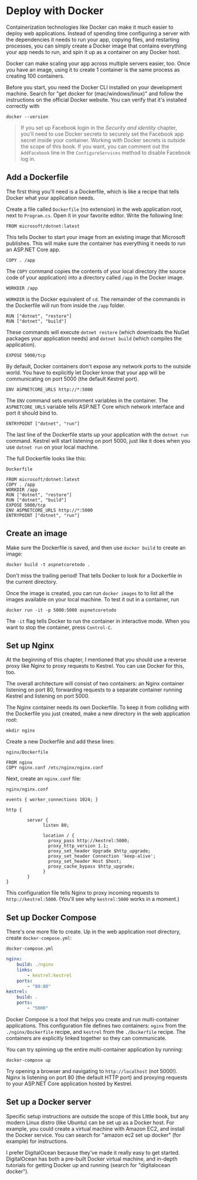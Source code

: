 # Deploy with Docker

Containerization technologies like Docker can make it much easier to deploy web applications. Instead of spending time configuring a server with the dependencies it needs to run your app, copying files, and restarting processes, you can simply create a Docker image that contains everything your app needs to run, and spin it up as a container on any Docker host.

Docker can make scaling your app across multiple servers easier, too. Once you have an image, using it to create 1 container is the same process as creating 100 containers.

Before you start, you need the Docker CLI installed on your development machine. Search for "get docker for \(mac/windows/linux\)" and follow the instructions on the official Docker website. You can verify that it's installed correctly with

```text
docker --version
```

> If you set up Facebook login in the _Security and identity_ chapter, you'll need to use Docker secrets to securely set the Facebook app secret inside your container. Working with Docker secrets is outside the scope of this book. If you want, you can comment out the `AddFacebook` line in the `ConfigureServices` method to disable Facebook log in.

## Add a Dockerfile

The first thing you'll need is a Dockerfile, which is like a recipe that tells Docker what your application needs.

Create a file called `Dockerfile` \(no extension\) in the web application root, next to `Program.cs`. Open it in your favorite editor. Write the following line:

```text
FROM microsoft/dotnet:latest
```

This tells Docker to start your image from an existing image that Microsoft publishes. This will make sure the container has everything it needs to run an ASP.NET Core app.

```text
COPY . /app
```

The `COPY` command copies the contents of your local directory \(the source code of your application\) into a directory called `/app` in the Docker image.

```text
WORKDIR /app
```

`WORKDIR` is the Docker equivalent of `cd`. The remainder of the commands in the Dockerfile will run from inside the `/app` folder.

```text
RUN ["dotnet", "restore"]
RUN ["dotnet", "build"]
```

These commands will execute `dotnet restore` \(which downloads the NuGet packages your application needs\) and `dotnet build` \(which compiles the application\).

```text
EXPOSE 5000/tcp
```

By default, Docker containers don't expose any network ports to the outside world. You have to explicitly let Docker know that your app will be communicating on port 5000 \(the default Kestrel port\).

```text
ENV ASPNETCORE_URLS http://*:5000
```

The `ENV` command sets environment variables in the container. The `ASPNETCORE_URLS` variable tells ASP.NET Core which network interface and port it should bind to.

```text
ENTRYPOINT ["dotnet", "run"]
```

The last line of the Dockerfile starts up your application with the `dotnet run` command. Kestrel will start listening on port 5000, just like it does when you use `dotnet run` on your local machine.

The full Dockerfile looks like this:

`Dockerfile`

```text
FROM microsoft/dotnet:latest
COPY . /app
WORKDIR /app
RUN ["dotnet", "restore"]
RUN ["dotnet", "build"]
EXPOSE 5000/tcp
ENV ASPNETCORE_URLS http://*:5000
ENTRYPOINT ["dotnet", "run"]
```

## Create an image

Make sure the Dockerfile is saved, and then use `docker build` to create an image:

```text
docker build -t aspnetcoretodo .
```

Don't miss the trailing period! That tells Docker to look for a Dockerfile in the current directory.

Once the image is created, you can run `docker images` to to list all the images available on your local machine. To test it out in a container, run

```text
docker run -it -p 5000:5000 aspnetcoretodo
```

The `-it` flag tells Docker to run the container in interactive mode. When you want to stop the container, press `Control-C`.

## Set up Nginx

At the beginning of this chapter, I mentioned that you should use a reverse proxy like Nginx to proxy requests to Kestrel. You can use Docker for this, too.

The overall architecture will consist of two containers: an Nginx container listening on port 80, forwarding requests to a separate container running Kestrel and listening on port 5000.

The Nginx container needs its own Dockerfile. To keep it from colliding with the Dockerfile you just created, make a new directory in the web application root:

```text
mkdir nginx
```

Create a new Dockerfile and add these lines:

`nginx/Dockerfile`

```text
FROM nginx
COPY nginx.conf /etc/nginx/nginx.conf
```

Next, create an `nginx.conf` file:

`nginx/nginx.conf`

```text
events { worker_connections 1024; }

http {

        server {
              listen 80;

              location / {
                proxy_pass http://kestrel:5000;
                proxy_http_version 1.1;
                proxy_set_header Upgrade $http_upgrade;
                proxy_set_header Connection 'keep-alive';
                proxy_set_header Host $host;
                proxy_cache_bypass $http_upgrade;
              }
        }
}
```

This configuration file tells Nginx to proxy incoming requests to `http://kestrel:5000`. \(You'll see why `kestrel:5000` works in a moment.\)

## Set up Docker Compose

There's one more file to create. Up in the web application root directory, create `docker-compose.yml`:

`docker-compose.yml`

```yaml
nginx:
    build: ./nginx
    links:
        - kestrel:kestrel
    ports:
        - "80:80"
kestrel:
    build: .
    ports:
        - "5000"
```

Docker Compose is a tool that helps you create and run multi-container applications. This configuration file defines two containers: `nginx` from the `./nginx/Dockerfile` recipe, and `kestrel` from the `./Dockerfile` recipe. The containers are explicitly linked together so they can communicate.

You can try spinning up the entire multi-container application by running:

```text
docker-compose up
```

Try opening a browser and navigating to `http://localhost` \(not 5000!\). Nginx is listening on port 80 \(the default HTTP port\) and proxying requests to your ASP.NET Core application hosted by Kestrel.

## Set up a Docker server

Specific setup instructions are outside the scope of this Little book, but any modern Linux distro \(like Ubuntu\) can be set up as a Docker host. For example, you could create a virtual machine with Amazon EC2, and install the Docker service. You can search for "amazon ec2 set up docker" \(for example\) for instructions.

I prefer DigitalOcean because they've made it really easy to get started. DigitalOcean has both a pre-built Docker virtual machine, and in-depth tutorials for getting Docker up and running \(search for "digitalocean docker"\).

